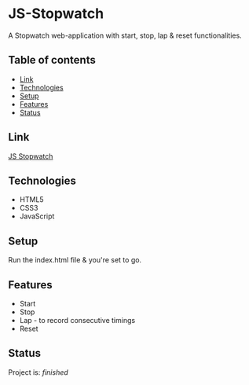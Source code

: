# JS-Stopwatch
A Stopwatch web-application with start, stop, lap & reset functionalities.

## Table of contents
* [Link](#link)
* [Technologies](#technologies)
* [Setup](#setup)
* [Features](#features)
* [Status](#status)

## Link
[JS Stopwatch](https://ajinkyap22.github.io/JS-Stopwatch/)

## Technologies
* HTML5
* CSS3
* JavaScript

## Setup
Run the index.html file & you're set to go.

## Features
* Start
* Stop
* Lap - to record consecutive timings
* Reset

## Status
Project is:  _finished_
